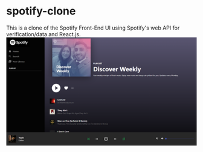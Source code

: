 # spotify-clone
This is a clone of the Spotify Front-End UI using Spotify's web API for verification/data and React.js. 
![Alt text](https://github.com/Derek-Y-Wang/spotify-clone/blob/master/main.PNG?raw=true "Optional Title")

